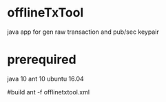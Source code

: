 # offlineTxTool
java app for gen raw transaction and pub/sec keypair

# prerequired
java 10
ant 10
ubuntu 16.04

#build
ant -f offlinetxtool.xml
